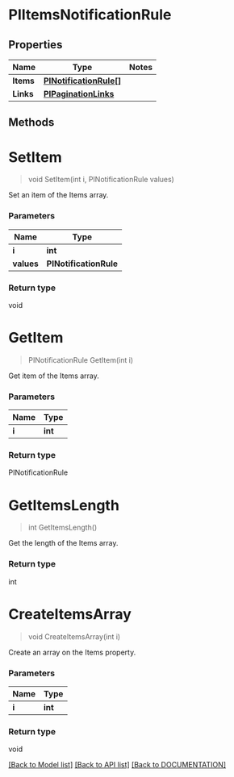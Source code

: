 # PIItemsNotificationRule

## Properties
Name | Type | Notes
------------ | ------------- | -------------
**Items** | **[**PINotificationRule[]**](../Model/PINotificationRule.md)**
**Links** | **[**PIPaginationLinks**](../Model/PIPaginationLinks.md)**

## Methods

# **SetItem**
> void SetItem(int i, PINotificationRule values)

Set an item of the Items array.

### Parameters

Name | Type
------------- | -------------
 **i** | **int**
 **values** | **PINotificationRule**

### Return type

void


# **GetItem**
> PINotificationRule GetItem(int i)

Get item of the Items array.

### Parameters

Name | Type
------------- | -------------
 **i** | **int**

### Return type

PINotificationRule


# **GetItemsLength**
> int GetItemsLength()

Get the length of the Items array.


### Return type

int


# **CreateItemsArray**
> void CreateItemsArray(int i)

Create an array on the Items property.

### Parameters

Name | Type
------------- | -------------
 **i** | **int**

### Return type

void

[[Back to Model list]](../../DOCUMENTATION.md#documentation-for-models) [[Back to API list]](../../DOCUMENTATION.md#documentation-for-api-endpoints) [[Back to DOCUMENTATION]](../../DOCUMENTATION.md)
